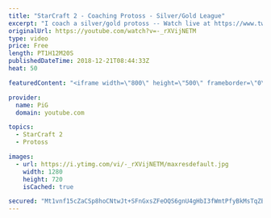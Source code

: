 ```yaml
---
title: "StarCraft 2 - Coaching Protoss - Silver/Gold League"
excerpt: "I coach a silver/gold protoss -- Watch live at https://www.twitch.tv/x5_pig"
originalUrl: https://youtube.com/watch?v=-_rXVijNETM
type: video
price: Free
length: PT1H12M20S
publishedDateTime: 2018-12-21T08:44:33Z
heat: 50

featuredContent: "<iframe width=\"800\" height=\"500\" frameborder=\"0\" src=\"https://www.youtube.com/embed/-_rXVijNETM\" allow=\"accelerometer; autoplay; encrypted-media; gyroscope; picture-in-picture\" allowfullscreen></iframe>"

provider:
  name: PiG
  domain: youtube.com

topics:
  - StarCraft 2
  - Protoss

images:
  - url: https://i.ytimg.com/vi/-_rXVijNETM/maxresdefault.jpg
    width: 1280
    height: 720
    isCached: true

secured: "Mt1vnf15cZaCSp8hoCNtwJt+SFnGxsZFeOQS6gnU4gHbI3fWmtPfyBkMsTqZBMo5hoxY/z83Q6bTNHvtDRr9u4jbg4jr1kBWCFbS8L5FAloDwYddwpU4SRmu/aokLf+SHm0lGA7driipj2rGHialQBmydjTYqGIsCUX5yA9wms1d7Wc+I1wkpfPFJygZqrkipe0DBkXp5pcsLYcdPp1jzsTUJPI5ukkdFj6qTVdADCtX4MWj/DecbrBbu0a6wKBFevC8pdkfkCPO8d4CQRvLtktmG4nkdqykDAYDeGB81Z89lyXFdLaXFE3EJFT7iZNaN4jcJL4d9y1XkVNKB84dBrGYO2LzZdLNzGze1UQ6s9Gg+luFSYr+5PCFHOnz+v/J2aD/b7qrO7cM3+klUfBuTSDXycv4sJ3wDbv3HKHky3U=;zDEExft7ZFQfWbFY2QBHWw=="
---
```


